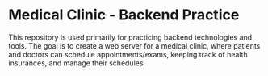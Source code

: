 # Medical Clinic - Backend Practice

This repository is used primarily for practicing backend technologies and tools. The goal is to create a web server for a medical clinic, where patients and doctors can schedule appointments/exams, keeping track of health insurances, and manage their schedules.